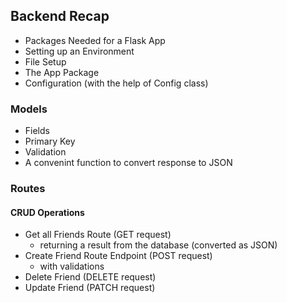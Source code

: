 ## Backend Recap
- Packages Needed for a Flask App
- Setting up an Environment
- File Setup
- The App Package
- Configuration (with the help of Config class)

### Models
- Fields
- Primary Key
- Validation
- A convenint function to convert response to JSON

### Routes
#### CRUD Operations
- Get all Friends Route (GET request)
    - returning a result from the database (converted as JSON)
- Create Friend Route Endpoint (POST request)
    - with validations
- Delete Friend (DELETE request)
- Update Friend (PATCH request)
